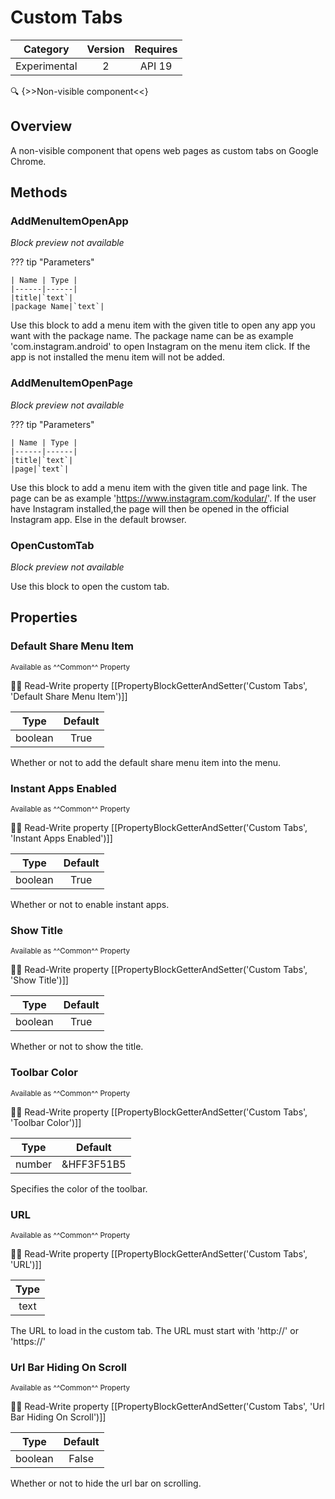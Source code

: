 # Custom Tabs

| Category | Version | Requires |
|:--------:|:-------:|:--------:|
|Experimental|2|API 19 | Android 4.4 - 4.4.4 KitKat|

:mag: {>>Non-visible component<<}

## Overview

A non-visible component that opens web pages as custom tabs on Google Chrome.

## Methods

### AddMenuItemOpenApp

_Block preview not available_

??? tip "Parameters"

    | Name | Type |
    |------|------|
    |title|`text`|
    |package Name|`text`|


Use this block to add a menu item with the given title to open any app you want with the package name. The package name can be as example 'com.instagram.android' to open Instagram on the menu item click. If the app is not installed the menu item will not be added.

### AddMenuItemOpenPage

_Block preview not available_

??? tip "Parameters"

    | Name | Type |
    |------|------|
    |title|`text`|
    |page|`text`|


Use this block to add a menu item with the given title and page link. The page can be as example 'https://www.instagram.com/kodular/'. If the user have Instagram installed,the page will then be opened in the official Instagram app. Else in the default browser.

### OpenCustomTab

_Block preview not available_

Use this block to open the custom tab.

## Properties

### Default Share Menu Item

<small>Available as ^^Common^^ Property</small>

:eyes::pencil: Read-Write property
[[PropertyBlockGetterAndSetter('Custom Tabs', 'Default Share Menu Item')]]

| Type | Default |
|:----:|:-------:|
|boolean|True|

Whether or not to add the default share menu item into the menu.

### Instant Apps Enabled

<small>Available as ^^Common^^ Property</small>

:eyes::pencil: Read-Write property
[[PropertyBlockGetterAndSetter('Custom Tabs', 'Instant Apps Enabled')]]

| Type | Default |
|:----:|:-------:|
|boolean|True|

Whether or not to enable instant apps.

### Show Title

<small>Available as ^^Common^^ Property</small>

:eyes::pencil: Read-Write property
[[PropertyBlockGetterAndSetter('Custom Tabs', 'Show Title')]]

| Type | Default |
|:----:|:-------:|
|boolean|True|

Whether or not to show the title.

### Toolbar Color

<small>Available as ^^Common^^ Property</small>

:eyes::pencil: Read-Write property
[[PropertyBlockGetterAndSetter('Custom Tabs', 'Toolbar Color')]]

| Type | Default |
|:----:|:-------:|
|number|&HFF3F51B5|

Specifies the color of the toolbar.

### URL

<small>Available as ^^Common^^ Property</small>

:eyes::pencil: Read-Write property
[[PropertyBlockGetterAndSetter('Custom Tabs', 'URL')]]

| Type |
|:----:|
|text|

The URL to load in the custom tab. The URL must start with 'http://' or 'https://'

### Url Bar Hiding On Scroll

<small>Available as ^^Common^^ Property</small>

:eyes::pencil: Read-Write property
[[PropertyBlockGetterAndSetter('Custom Tabs', 'Url Bar Hiding On Scroll')]]

| Type | Default |
|:----:|:-------:|
|boolean|False|

Whether or not to hide the url bar on scrolling.